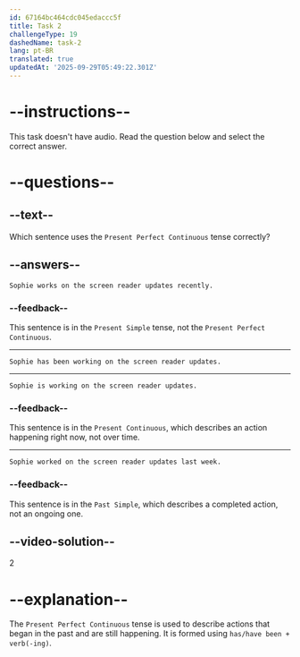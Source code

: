 ```yaml
---
id: 67164bc464cdc045edaccc5f
title: Task 2
challengeType: 19
dashedName: task-2
lang: pt-BR
translated: true
updatedAt: '2025-09-29T05:49:22.301Z'
---
```


# --instructions--

This task doesn't have audio. Read the question below and select the correct answer.

# --questions--

## --text--

Which sentence uses the `Present Perfect Continuous` tense correctly?

## --answers--

`Sophie works on the screen reader updates recently.`

### --feedback--

This sentence is in the `Present Simple` tense, not the `Present Perfect Continuous`.

---

`Sophie has been working on the screen reader updates.`

---

`Sophie is working on the screen reader updates.`

### --feedback--

This sentence is in the `Present Continuous`, which describes an action happening right now, not over time.

---

`Sophie worked on the screen reader updates last week.`

### --feedback--

This sentence is in the `Past Simple`, which describes a completed action, not an ongoing one.

## --video-solution--

2

# --explanation--

The `Present Perfect Continuous` tense is used to describe actions that began in the past and are still happening. It is formed using `has/have been + verb(-ing)`.
